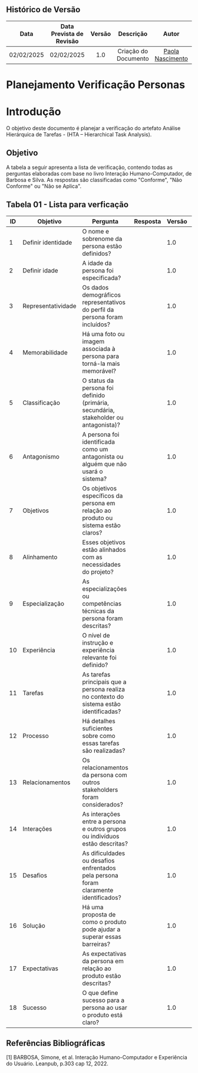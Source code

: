 ## Histórico de Versão
|    Data    | Data Prevista de Revisão | Versão |      Descrição       |                    Autor                    |                     Revisor                      |
| :--------: | :----------------------: | :----: | :------------------: | :-----------------------------------------: | :----------------------------------------------: |
| 02/02/2025 |        02/02/2025        |  1.0   | Criação do Documento | [Paola Nascimento](https://github.com/paolaalim) | [Karolina Vieira](https://github.com/Karolina91) |


# **Planejamento Verificação Personas**

# Introdução

O objetivo deste documento é planejar a verificação do artefato Análise Hierárquica de Tarefas - (HTA – Hierarchical Task Analysis).

## Objetivo

A tabela a seguir apresenta a lista de verificação, contendo todas as perguntas elaboradas com base no livro Interação Humano-Computador, de Barbosa e Silva. As respostas são classificadas como "Conforme", "Não Conforme" ou "Não se Aplica".

## Tabela 01 - Lista para verficação 

| ID  | Objetivo | Pergunta | Resposta | Versão | Fonte | Autor |
|-----|----------|----------|----------|--------|-------|-------|     
| 1   | Definir identidade | O nome e sobrenome da persona estão definidos? |  | 1.0 |      |      |
| 2   | Definir idade | A idade da persona foi especificada? |  | 1.0 |      |      |
| 3   | Representatividade | Os dados demográficos representativos do perfil da persona foram incluídos? |  | 1.0 |      |      |
| 4   | Memorabilidade | Há uma foto ou imagem associada à persona para torná-la mais memorável? |  | 1.0 |      |      |
| 5   | Classificação | O status da persona foi definido (primária, secundária, stakeholder ou antagonista)? |  |1.0 |      |      |
| 6   | Antagonismo | A persona foi identificada como um antagonista ou alguém que não usará o sistema? |  | 1.0 |      |      |
| 7   | Objetivos | Os objetivos específicos da persona em relação ao produto ou sistema estão claros? |  | 1.0 |      |      |
| 8   | Alinhamento | Esses objetivos estão alinhados com as necessidades do projeto? |  | 1.0 |      |      |
| 9   | Especialização | As especializações ou competências técnicas da persona foram descritas? |  | 1.0 |      |      |
| 10  | Experiência | O nível de instrução e experiência relevante foi definido? |  |  1.0 |      |      |
| 11  | Tarefas | As tarefas principais que a persona realiza no contexto do sistema estão identificadas? |  |1.0 |      |      |
| 12  | Processo | Há detalhes suficientes sobre como essas tarefas são realizadas? |  | 1.0 |      |      |
| 13  | Relacionamentos | Os relacionamentos da persona com outros stakeholders foram considerados? |  |1.0 |      |      |
| 14  | Interações | As interações entre a persona e outros grupos ou indivíduos estão descritas? |  |  1.0 |      |      |
| 15  | Desafios | As dificuldades ou desafios enfrentados pela persona foram claramente identificados? |  | 1.0 |      |      |
| 16  | Solução | Há uma proposta de como o produto pode ajudar a superar essas barreiras? |  |1.0 |      |      |
| 17  | Expectativas | As expectativas da persona em relação ao produto estão descritas? |  | 1.0 |      |      |
| 18  | Sucesso | O que define sucesso para a persona ao usar o produto está claro? |  | 1.0 |      |      |








## Referências Bibliográficas

[1] BARBOSA, Simone, et al. Interação Humano-Computador e Experiência do Usuário. Leanpub, p.303  cap 12, 2022.